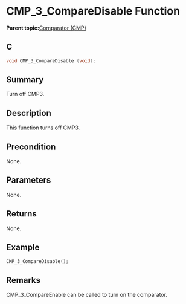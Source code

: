 # CMP\_3\_CompareDisable Function

**Parent topic:**[Comparator \(CMP\)](GUID-5BD1D290-3AAC-4ABB-A328-057E411239D0.md)

## C

```c
void CMP_3_CompareDisable (void);
```

## Summary

Turn off CMP3.

## Description

This function turns off CMP3.

## Precondition

None.

## Parameters

None.

## Returns

None.

## Example

```c
CMP_3_CompareDisable();
```

## Remarks

CMP\_3\_CompareEnable can be called to turn on the comparator.


